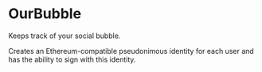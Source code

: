# OurBubble

Keeps track of your social bubble.

Creates an Ethereum-compatible pseudonimous identity for each user and has the ability to sign with this identity.

